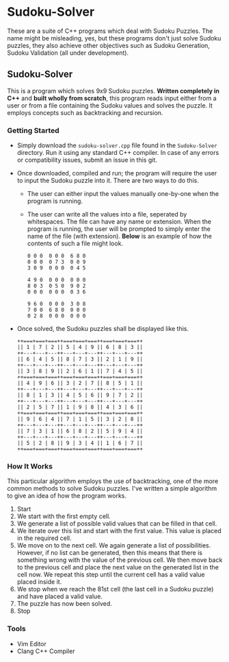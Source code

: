 # Sudoku-Solver
These are a suite of C++ programs which deal with Sudoku Puzzles. The name might be misleading, yes, but these programs don't just solve Sudoku puzzles, they also achieve other objectives such as Sudoku Generation, Sudoku Validation (all under development).

## Sudoku-Solver
This is a program which solves 9x9 Sudoku puzzles. **Written completely in C++** and **built wholly from scratch**, this program reads input either from a user or from a file containing the Sudoku values and solves the puzzle. It employs concepts such as backtracking and recursion.

### Getting Started
* Simply download the ```sudoku-solver.cpp``` file found in the ```Sudoku-Solver``` directory. Run it using any standard C++ compiler. In case of any errors or compatibility issues, submit an issue in this git.
* Once downloaded, compiled and run; the program will require the user to input the Sudoku puzzle into it. There are two ways to do this.
    * The user can either input the values manually one-by-one when the program is running.
    * The user can write all the values into a file, seperated by whitespaces. The file can have any name or extension. When the program is running, the user will be prompted to simply enter the name of the file (with extension). **Below** is an example of how the contents of such a file might look.
    
        ```
        0 0 0  0 0 0  6 8 0
        0 0 0  0 7 3  0 0 9
        3 0 9  0 0 0  0 4 5
        
        4 9 0  0 0 0  0 0 0
        8 0 3  0 5 0  9 0 2
        0 0 0  0 0 0  0 3 6
        
        9 6 0  0 0 0  3 0 8
        7 0 0  6 8 0  0 0 0
        0 2 8  0 0 0  0 0 0
        ```

* Once solved, the Sudoku puzzles shall be displayed like this.
    ```
    ++===+===+===++===+===+===++===+===+===++
    || 1 | 7 | 2 || 5 | 4 | 9 || 6 | 8 | 3 ||
    ++---+---+---++---+---+---++---+---+---++
    || 6 | 4 | 5 || 8 | 7 | 3 || 2 | 1 | 9 ||
    ++---+---+---++---+---+---++---+---+---++
    || 3 | 8 | 9 || 2 | 6 | 1 || 7 | 4 | 5 ||
    ++===+===+===++===+===+===++===+===+===++
    || 4 | 9 | 6 || 3 | 2 | 7 || 8 | 5 | 1 ||
    ++---+---+---++---+---+---++---+---+---++
    || 8 | 1 | 3 || 4 | 5 | 6 || 9 | 7 | 2 ||
    ++---+---+---++---+---+---++---+---+---++
    || 2 | 5 | 7 || 1 | 9 | 8 || 4 | 3 | 6 ||
    ++===+===+===++===+===+===++===+===+===++
    || 9 | 6 | 4 || 7 | 1 | 5 || 3 | 2 | 8 ||
    ++---+---+---++---+---+---++---+---+---++
    || 7 | 3 | 1 || 6 | 8 | 2 || 5 | 9 | 4 ||
    ++---+---+---++---+---+---++---+---+---++
    || 5 | 2 | 8 || 9 | 3 | 4 || 1 | 6 | 7 ||
    ++===+===+===++===+===+===++===+===+===++
    ```

### How It Works
This particular algorithm employs the use of backtracking, one of the more common methods to solve Sudoku puzzles. I've written a simple algorithm to give an idea of how the program works.

1. Start
2. We start with the first empty cell.
3. We generate a list of possible valid values that can be filled in that cell.
4. We iterate over this list and start with the first value. This value is placed in the required cell.
5. We move on to the next cell. We again generate a list of possibilities. However, if no list can be generated, then this means that there is something wrong with the value of the previous cell. We then move back to the previous cell and place the next value on the generated list in the cell now. We repeat this step until the current cell has a valid value placed inside it.
6. We stop when we reach the 81st cell (the last cell in a Sudoku puzzle) and have placed a valid value.
7. The puzzle has now been solved.
8. Stop

### Tools
* Vim Editor
* Clang C++ Compiler
